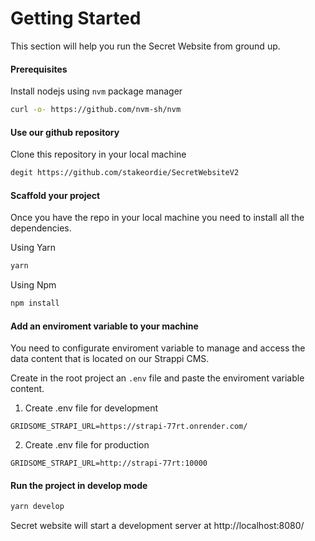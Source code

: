 # Getting Started
This section will help you run the Secret Website from ground up.

#### Prerequisites

Install nodejs using `nvm` package manager

```bash
curl -o- https://github.com/nvm-sh/nvm
```

#### Use our github repository

Clone this repository in your local machine

```bash
degit https://github.com/stakeordie/SecretWebsiteV2
```

#### Scaffold your project

Once you have the repo in your local machine you need to install all the dependencies.

Using Yarn

```bash
yarn
```

Using Npm

```bash
npm install
```

#### Add an enviroment variable to your machine

You need to configurate enviroment variable to manage and access the data content that is located on our Strappi CMS.

Create in the root project an `.env` file and paste the enviroment variable content.

1. Create .env file for development

```env
GRIDSOME_STRAPI_URL=https://strapi-77rt.onrender.com/

```

2. Create .env file for production

```env
GRIDSOME_STRAPI_URL=http://strapi-77rt:10000
```
#### Run the project in develop mode

```bash
yarn develop
```
Secret website will start a development server at http://localhost:8080/